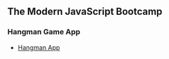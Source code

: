 ## The Modern JavaScript Bootcamp

### Hangman Game App
* [Hangman App](http://fetian-hangman.surge.sh/)
